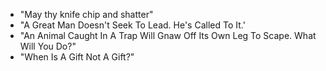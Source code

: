 - "May thy knife chip and shatter"
- "A Great Man Doesn't Seek To Lead. He's Called To It.'
- "An Animal Caught In A Trap Will Gnaw Off Its Own Leg To Scape. What Will You Do?"
- "When Is A Gift Not A Gift?"
